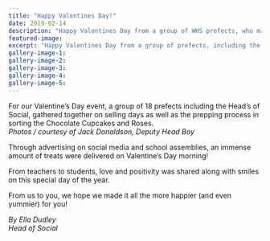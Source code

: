 ```yaml
---
title: "Happy Valentines Day!"
date: 2019-02-14
description: "Happy Valentines Day from a group of WHS prefects, who made it extra special delivering cupcakes and roses..."
featured-image: 
excerpt: "Happy Valentines Day from a group of prefects, including the Head's of Social, who made it extra special delivering cupcakes and roses."
gallery-image-1: 
gallery-image-2: 
gallery-image-3: 
gallery-image-4: 
gallery-image-5: 
---
```


<p>For our Valentine&rsquo;s Day event, a group of 18 prefects including the Head&rsquo;s of Social, gathered together on selling days as well as the prepping process in sorting the Chocolate Cupcakes and Roses.<br /><em>Photos / courtesy of&nbsp;Jack Donaldson, Deputy Head Boy</em></p>
<p>Through advertising on social media and school assemblies, an immense amount of treats were delivered on Valentine&rsquo;s Day morning!</p>
<p>From teachers to students, love and positivity was shared along with smiles on this special day of the year.</p>
<p>From us to you, we hope we made it all the more happier (and even yummier) for you!</p>
<p><em>By Ella Dudley</em><br /><em>Head of Social&nbsp;</em></p>

